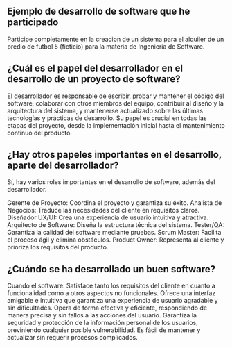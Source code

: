 ## Ejemplo de desarrollo de software que he participado

Participe completamente en la creacion de un sistema para el alquiler de un predio de futbol 5 (ficticio) para la materia de Ingenieria de Software.

## ¿Cuál es el papel del desarrollador en el desarrollo de un proyecto de software? 

El desarrollador es responsable de escribir, probar y mantener el código del software, colaborar con otros miembros del equipo, contribuir al diseño y la arquitectura del sistema, y mantenerse actualizado sobre las últimas tecnologías y prácticas de desarrollo. Su papel es crucial en todas las etapas del proyecto, desde la implementación inicial hasta el mantenimiento continuo del producto.

## ¿Hay otros papeles importantes en el desarrollo, aparte del desarrollador? 

Sí, hay varios roles importantes en el desarrollo de software, además del desarrollador.

Gerente de Proyecto: Coordina el proyecto y garantiza su éxito.
Analista de Negocios: Traduce las necesidades del cliente en requisitos claros.
Diseñador UX/UI: Crea una experiencia de usuario intuitiva y atractiva.
Arquitecto de Software: Diseña la estructura técnica del sistema.
Tester/QA: Garantiza la calidad del software mediante pruebas.
Scrum Master: Facilita el proceso ágil y elimina obstáculos.
Product Owner: Representa al cliente y prioriza los requisitos del producto.

## ¿Cuándo se ha desarrollado un buen software? 
Cuando el software:
Satisface tanto los requisitos del cliente en cuanto a funcionalidad como a otros aspectos no funcionales.
Ofrece una interfaz amigable e intuitiva que garantiza una experiencia de usuario agradable y sin dificultades.
Opera de forma efectiva y eficiente, respondiendo de manera precisa y sin fallos a las acciones del usuario.
Garantiza la seguridad y protección de la información personal de los usuarios, previniendo cualquier posible vulnerabilidad.
Es fácil de mantener y actualizar sin requerir procesos complicados.